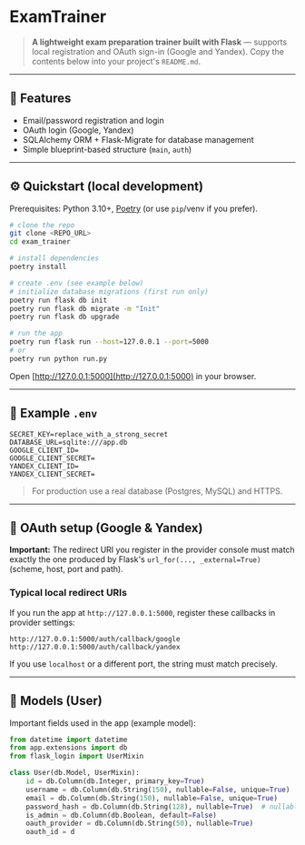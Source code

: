 # ExamTrainer

> **A lightweight exam preparation trainer built with Flask** — supports local registration and OAuth sign-in (Google and Yandex). Copy the contents below into your project's `README.md`.

---

## 🚀 Features

* Email/password registration and login
* OAuth login (Google, Yandex)
* SQLAlchemy ORM + Flask-Migrate for database management
* Simple blueprint-based structure (`main`, `auth`)

---

## ⚙️ Quickstart (local development)

Prerequisites: Python 3.10+, [Poetry](https://python-poetry.org/) (or use `pip`/venv if you prefer).

```bash
# clone the repo
git clone <REPO_URL>
cd exam_trainer

# install dependencies
poetry install

# create .env (see example below)
# initialize database migrations (first run only)
poetry run flask db init
poetry run flask db migrate -m "Init"
poetry run flask db upgrade

# run the app
poetry run flask run --host=127.0.0.1 --port=5000
# or
poetry run python run.py
```

Open [http://127.0.0.1:5000](http://127.0.0.1:5000) in your browser.

---

## 🔐 Example `.env`

```.env
SECRET_KEY=replace_with_a_strong_secret
DATABASE_URL=sqlite:///app.db
GOOGLE_CLIENT_ID=
GOOGLE_CLIENT_SECRET=
YANDEX_CLIENT_ID=
YANDEX_CLIENT_SECRET=
```

> For production use a real database (Postgres, MySQL) and HTTPS.

---

## 🔁 OAuth setup (Google & Yandex)

**Important:** The redirect URI you register in the provider console must match exactly the one produced by Flask's `url_for(..., _external=True)` (scheme, host, port and path).

### Typical local redirect URIs

If you run the app at `http://127.0.0.1:5000`, register these callbacks in provider settings:

```
http://127.0.0.1:5000/auth/callback/google
http://127.0.0.1:5000/auth/callback/yandex
```

If you use `localhost` or a different port, the string must match precisely.

---

## 🧱 Models (User)

Important fields used in the app (example model):

```py
from datetime import datetime
from app.extensions import db
from flask_login import UserMixin

class User(db.Model, UserMixin):
    id = db.Column(db.Integer, primary_key=True)
    username = db.Column(db.String(150), nullable=False, unique=True)
    email = db.Column(db.String(150), nullable=False, unique=True)
    password_hash = db.Column(db.String(128), nullable=True)  # nullable=True for OAuth users
    is_admin = db.Column(db.Boolean, default=False)
    oauth_provider = db.Column(db.String(50), nullable=True)
    oauth_id = d
```
